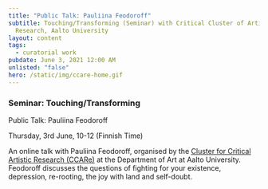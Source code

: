 ```yaml
---
title: "Public Talk: Pauliina Feodoroff"
subtitle: Touching/Transforming (Seminar) with Critical Cluster of Artistic
  Research, Aalto University
layout: content
tags:
  - curatorial work
pubdate: June 3, 2021 12:00 AM
unlisted: "false"
hero: /static/img/ccare-home.gif
---
```

### Seminar: Touching/Transforming


Public Talk: Pauliina Feodoroff

Thursday, 3rd June,  10-12 (Finnish Time)

An online talk with Pauliina Feodoroff, organised by the [Cluster for Critical Artistic Research (CCARe)](https://www.ccare.aalto.fi/project-2) at the Department of Art at Aalto University. Feodoroff discusses the questions of fighting for your existence, depression, re-rooting, the joy with land and self-doubt.
